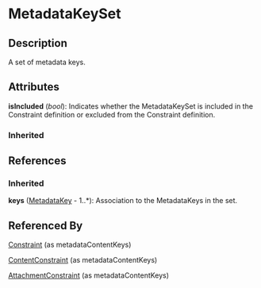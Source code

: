 
# MetadataKeySet





## Description

A set of metadata keys.


## Attributes

**isIncluded** (*bool*): Indicates whether the MetadataKeySet is included in the Constraint definition or excluded from the Constraint definition.

### Inherited



## References

### Inherited

**keys** ([MetadataKey](MetadataKey.md) - 1..*): Association to the MetadataKeys in the set.


## Referenced By

[Constraint](Constraint.md) (as metadataContentKeys)

[ContentConstraint](ContentConstraint.md) (as metadataContentKeys)

[AttachmentConstraint](AttachmentConstraint.md) (as metadataContentKeys)


